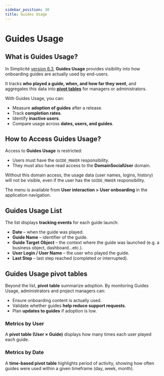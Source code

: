 ```yaml
---
sidebar_position: 30
title: Guides Usage
---
```


# Guides Usage

## What is Guides Usage?

In Simplicité [version 6.3](/versions/release-notes/v6-3), **Guides Usage** provides visibility into how onboarding guides are actually used by end-users.  

It tracks **who played a guide, when, and how far they went**, and aggregates this data into **[pivot tables](/make/userinterface/objectsrendering/pivot-table)** for managers or administrators.  

With Guides Usage, you can:
- Measure **adoption of guides** after a release.  
- Track **completion rates**.  
- Identify **inactive users**.  
- Compare usage across **dates, users, and guides**.  


## How to Access Guides Usage?

Access to **Guides Usage** is restricted:  

- Users must have the `GUIDE_MAKER` responsibility.  
- They must also have read access to the **DomainSocialUser** domain.  

Without this domain access, the usage data (user names, logins, history) will not be visible, even if the user has the `GUIDE_MAKER` responsibility.  
 
The menu is available from **User interaction > User onboarding** in the application navigation.  


## Guides Usage List

The list displays **tracking events** for each guide launch:

- **Date** – when the guide was played.  
- **Guide Name** – identifier of the guide.  
- **Guide Target Object** – the context where the guide was launched (e.g. a business object, dashboard...etc.).  
- **User Login / User Name** – the user who played the guide.  
- **Last Step** – last step reached (completed or interrupted).  


## Guides Usage pivot tables 

Beyond the list, **pivot table** summarize adoption.
By monitoring Guides Usage, administrators and project managers can:
- Ensure onboarding content is actually used.  
- Validate whether guides **help reduce support requests**.  
- Plan **updates to guides** if adoption is low.  

### Metrics by User
A **pivot table (User × Guide)** displays how many times each user played each guide.

### Metrics by Date
A **time-based pivot table** highlights period of activity, showing how often guides were used within a given timeframe (day, week, month).  





